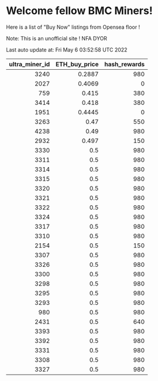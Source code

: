 # Welcome fellow BMC Miners!
Here is a list of "Buy Now" listings from Opensea floor !

Note: This is an unofficial site ! NFA DYOR


Last auto update at: Fri May  6 03:52:58 UTC 2022


|   ultra_miner_id |   ETH_buy_price |   hash_rewards |
|-----------------:|----------------:|---------------:|
|             3240 |          0.2887 |            980 |
|             2027 |          0.4069 |              0 |
|              759 |          0.415  |            380 |
|             3414 |          0.418  |            380 |
|             1951 |          0.4445 |              0 |
|             3263 |          0.47   |            550 |
|             4238 |          0.49   |            980 |
|             2932 |          0.497  |            150 |
|             3330 |          0.5    |            980 |
|             3311 |          0.5    |            980 |
|             3314 |          0.5    |            980 |
|             3315 |          0.5    |            980 |
|             3320 |          0.5    |            980 |
|             3321 |          0.5    |            980 |
|             3322 |          0.5    |            980 |
|             3324 |          0.5    |            980 |
|             3317 |          0.5    |            980 |
|             3310 |          0.5    |            980 |
|             2154 |          0.5    |            150 |
|             3307 |          0.5    |            980 |
|             3326 |          0.5    |            980 |
|             3300 |          0.5    |            980 |
|             3298 |          0.5    |            980 |
|             3295 |          0.5    |            980 |
|             3293 |          0.5    |            980 |
|              980 |          0.5    |            980 |
|             2431 |          0.5    |            640 |
|             3393 |          0.5    |            980 |
|             3392 |          0.5    |            980 |
|             3331 |          0.5    |            980 |
|             3308 |          0.5    |            980 |
|             3327 |          0.5    |            980 |